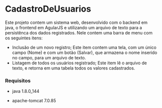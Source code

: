 # CadastroDeUsuarios

Este projeto contem um sistema web, desenvolvido com o backend em java, o frontend em AgularJS e utilizando um arquivo de texto para a persistênca dos dados registrados.
Nele contem uma barra de menu com os seguintes itens: 
* Inclusão de um novo registro;
  Este item contem uma tela, com um único campo (Nome) e com um botão (Salvar), que armazena o nome inserido no campo, para um arquivo de texto.
* Listagem de todos os usuários registrado;
  Este item lê o arquivo de texto, e retorna em uma tabela todos os valores cadastrados.

### Requisitos

* java 1.8.0\_144

* apache-tomcat 7.0.85



